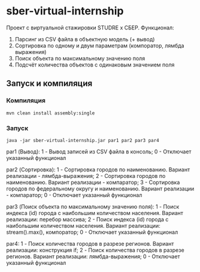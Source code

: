# sber-virtual-internship
Проект с виртуальной стажировки STUDRE x СБЕР. Функционал:
1. Парсинг из CSV файла в объектную модель (+ вывод)
2. Сортировка по одному и двум параметрам (компоратор, лямбда выражения)
3. Поиск объекта по максимальному значению поля
4. Подсчёт количества объектов с одинаковым значением поля

## Запуск и компиляция
###  Компиляция
```
mvn clean install assembly:single
```

### Запуск
```
java -jar sber-virtual-internship.jar par1 par2 par3 par4
```
par1 (Вывод):
1 - Вывод записей из CSV файла в консоль;
0 - Отключает указанный функционал

par2 (Сортировка):
1 - Сортировка городов по наименованию. Вариант реализации - лямбда-выражения;
2 - Сортировка городов по наименованию. Вариант реализации - компаратор;
3 - Сортировка городов по федеральному округу и наименованию. Вариант реализации - компаратор;
0 - Отключает указанный функционал

par3 (Поиск объекта по максимальному значению поля):
1 - Поиск индекса (id) города с наибольшим количеством населения. Вариант реализации: перебор массива;
2 - Поиск индекса (id) города с наибольшим количеством населения. Вариант реализации: stream().max(), компоратор;
0 - Отключает указанный функционал

par4:
1 - Поиск количества городов в разрезе регионов. Вариант реализации: конструкция if;
2 - Поиск количества городов в разрезе регионов. Вариант реализации: лямбда-выражения;
0 - Отключает указанный функционал


